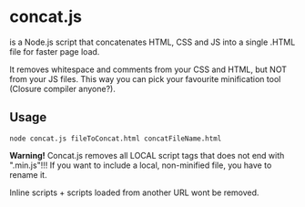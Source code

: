 concat.js
========

is a Node.js script that concatenates HTML, CSS and JS into a single .HTML file for faster page load.

It removes whitespace and comments from your CSS and HTML, but NOT from your JS files. This way you can pick your favourite minification tool (Closure compiler anyone?).

Usage
-----

    node concat.js fileToConcat.html concatFileName.html

**Warning!** Concat.js removes all LOCAL script tags that does not end with ".min.js"!!! If you want to include a local, non-minified file, you have to rename it.

Inline scripts + scripts loaded from another URL wont be removed.
